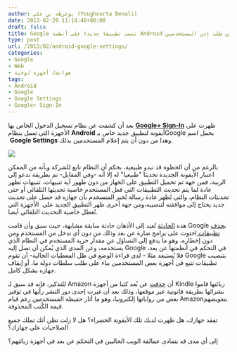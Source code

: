 ```yaml
---
author: يوغرطة بن علي (Youghourta Benali)
date: 2013-02-28 11:14:48+00:00
draft: false
title: Google تنصب تطبيقا جديدا على أنظمة Android من دون طلب إذن المستخدمين
type: post
url: /2013/02/android-google-settings/
categories:
- Google
- Web
- هواتف/ أجهزة لوحية
tags:
- Android
- Google
- Google Settings
- Google+ Sign-In
---
```


بعد أن كشفت عن نظام تسجيل الدخول الخاص بها **[Google+ Sign-In](http://www.it-scoop.com/2013/02/google-plus-sign-in/)** ظهرت على الأجهزة التي تعمل بنظام **Android** أيقونة لتطبيق جديد خاص بـGoogle يحمل اسم  **Google Settings** وهذا من دون أن يتم إعلام المستخدمين بذلك.




![](http://asset2.cbsistatic.com/cnwk.1d/i/tim/2013/02/27/GoogleSettings_610x376.jpg)





بالرغم من أن الخطوة قد تبدو طبيعية، بحكم أن النظام تابع للشركة وبأنه من الممكن اعتبار الأيقونة الجديدة تحديثا "طبيعيا" له إلا أنه -وفي المقابل- تم بطريقة تدعو إلى الريبة، فمن جهة تم تحميل التطبيق على الجهاز من دون ظهور أية تنبيهات، تنبيهات تظهر عادة لما يتم تحديث التطبيقات التي فعل المستخدم خاصية تحديثها التلقائي أو حتى تحديثات النظام، والتي تُظهر عادة رسالة تُخبر المتسخدم بأن جهازه قد حصل على تحديث جديد يحتاج إلى موافقته لتنصيبه،ومن جهة أخرى ظهر التطبيق الجديد على  الأجهزة التي تُعطل خاصية التحديث التلقائي أيضا.


هذه [الحادثة](http://www.theverge.com/2013/2/27/4034928/google-settings-app-appears-in-android) تُعيد إلى الأذهان حادثة سابقة مشابهة، حيث سبق وأن قامت Google [بحذف تطبيقات ](http://allthingsd.com/20110305/google-plans-to-remotely-kill-rogue-apps-in-wake-of-android-attack/)احتوت على برامج ضارة عن بعد وذلك من دون أي تدخل من المستخدم ومن دون إخطاره، وهو ما يدفع إلى التساؤل عن مقدار حرية المستخدم في النظام الذي يستخدمه، وعن المدى الذي يُمكن أن تصل إليه Google في التحكم في أنظمتها عن بعد، فلا يُستبعد مثلا - لدى قراءة الوضع في ظل المعطيات الحالية- أن تقوم Google بتنصيب تطبيقات تتبع في أجهزة بعض المستخدمين بناء على طلب سلطات دولة ما، أو إيقاف جهازه بشكل كامل.

للتذكير، فإنه قد سبق لـ Amazon أن [حذفت](http://pogue.blogs.nytimes.com/2009/07/17/some-e-books-are-more-equal-than-others/) عن بُعد كتبا من أجهزة Kindle زبائنها قاموا بشرائها بطريقة قانونية عبر موقعها، وذلك بعد أن غيرت إحدى دور النشر رأيها في توفير بعض من رواياتها إلكترونيا، وهو ما أثار حفيظة المستخدمين رغم قيام Amazonبتعويضهم قيمة الكُتب المحذوفة.

تفقد جهازك، هل ظهرت لديك تلك الأيقونة الخضراء؟ هل لا زلت تظن أنك تملك جميع الصلاحيات على جهازك؟


إلى أي مدى قد يتمادى عمالقة الويب الحاليين في التحكم عن بعد في أجهزة زبائنهم؟
